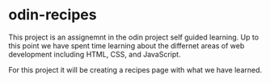 # odin-recipes
This project is an assignemnt in the odin project self guided learning. Up to this point we have spent time learning about the differnet areas of web development including HTML, CSS, and JavaScript. 

For this project it will be creating a recipes page with what we have learned. 
